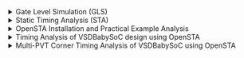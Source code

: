 <details>
  <summary>Gate Level Simulation (GLS)</summary>

# Gate-Level Simulation (GLS)

**Gate-Level Simulation (GLS)** is the process of verifying a digital design **after synthesis**, using the **gate-level netlist** generated by the synthesis tool.  
Unlike RTL simulation (which works with behavioural code), GLS runs on the **actual logic gates and interconnections**, making it closer to real hardware behaviour.

### Purpose of Gate-Level Simulation

- **Check Functional Equivalence**  
  Ensures the synthesised gate-level netlist behaves the same as the RTL design.

- **Validate Timing**  
  When combined with **SDF (Standard Delay Format)** files, GLS helps verify setup/hold times, as well as timing paths.

- **Verify Reset and Initialisation**  
  Confirms all flip-flops and registers are properly initialised after synthesis.

- **Detect Glitches and X-Propagation**  
  Helps identify unknown states (`X`), glitches, or hazards that may not appear in RTL simulations.


### Inputs Required
- **Gate-level netlist** – from synthesis (e.g., `design.synth.v`)  
- **SDF file** – for back-annotating timing delays  
- **Testbench** – same or slightly modified RTL testbench  
- **Standard cell libraries** – functional and timing models  

### How It Works
1. The **gate-level netlist** is simulated using tools like **Icarus Verilog**, **ModelSim**, or **VCS**.  
2. The **SDF file** is annotated to include real gate and wire delays.  
3. The simulator executes the **testbench** to validate timing and functionality.

### Advantages
- Ensures post-synthesis correctness.  
- Catches timing-related functional bugs.  
- Provides high confidence before layout and tapeout.

### Limitations
- Slower than RTL simulation due to gate-level detail.  
- Difficult debugging because of the netlist complexity.  
- May not perfectly represent post-layout parasitic effects (those are verified later with STA and post-layout simulation).


#### Synthesis 

```
yosys
read_verilog ./src/module/vsdbabysoc.v
```

<img width="933" height="86" alt="image" src="https://github.com/user-attachments/assets/321db736-1659-4290-a794-0e8b28090058" />

```
read_verilog -I ./src/include/ ./src/module/rvmyth.v
```
<img width="926" height="113" alt="image" src="https://github.com/user-attachments/assets/7ae1d4b6-6047-4fb4-a087-08dd43ff9129" />

```
read_verilog -I ./src/include/ ./src/module/clk_gate.v
```
<img width="917" height="83" alt="image" src="https://github.com/user-attachments/assets/39f55b94-d898-4cac-9ceb-276ac581d05c" />

```
read_liberty -lib ./src/lib/avsdpll.lib
read_liberty -lib ./src/lib/avsddac.lib
read_liberty -lib ./src/lib/sky130_fd_sc_hd__tt_025C_1v80.lib
```
<img width="926" height="171" alt="image" src="https://github.com/user-attachments/assets/ed27ca72-e2b5-4862-92ad-b77a3bcadca4" />

```
synth -top vsdbabysoc
```

| **Clock Gate** | **RVMYTH** | **VSDBabySoC** | **Design Hierarchy** |
|----------------|------------|----------------|----------------------|
| <img width="227" height="147" alt="clockgate" src="https://github.com/user-attachments/assets/c2e0fb56-8bd0-4ef0-beec-15f5eb4099a3" /> | <img width="224" height="304" alt="rvmyth" src="https://github.com/user-attachments/assets/a9cf19ec-3a6e-4369-8685-0b0419256621" /> | <img width="226" height="173" alt="vsdbabysoc" src="https://github.com/user-attachments/assets/16ac9661-0ab5-4be2-9605-b7dd47f494b0" /> | <img width="236" height="364" alt="design-hier" src="https://github.com/user-attachments/assets/ac254241-a53b-4c0e-b7b2-466ff23062a2" /> |


```
dfflibmap -liberty ~/VLSI/VSDBabySoC/src/lib/sky130_fd_sc_hd__tt_025C_1v80.lib
```
<img width="919" height="359" alt="image" src="https://github.com/user-attachments/assets/1c95146d-7c24-4d78-90b8-d8ce0c20cfd5" />

```
opt
```
<img width="927" height="359" alt="image" src="https://github.com/user-attachments/assets/5ed07f4b-a65f-4f75-8804-b55b19ac40d7" />

```
abc -liberty ./src/lib/sky130_fd_sc_hd__tt_025C_1v80.lib -script +strash;scorr;ifraig;retime;{D};strash;dch,-f;map,-M,1,{D}
```
<img width="926" height="400" alt="image" src="https://github.com/user-attachments/assets/418ee250-7fec-4426-96c1-c9de4f15a98e" />

```
flatten
setundef -zero
clean -purge
rename -enumerate
```
<img width="928" height="182" alt="image" src="https://github.com/user-attachments/assets/2ead8890-553a-4783-8c51-222f5d8e4229" />

```
stat
```
<img width="274" height="374" alt="image" src="https://github.com/user-attachments/assets/79da2ba2-6b38-4629-95a6-8343962455b0" />
<img width="284" height="292" alt="image" src="https://github.com/user-attachments/assets/9b6a8a5b-7d18-4c7f-942f-a86bbfc2c075" />

```
write_verilog -noattr ./output/post_synth_sim/vsdbabysoc.synth.v
```
<img width="927" height="101" alt="image" src="https://github.com/user-attachments/assets/9c5dd8ed-bac2-45fd-9be4-d9a21bcca869" />


### Copy the required files for Gate-level Simulation

```
cd /home/venkatkamatham/Desktop/SoC/VSDBabySoC/src/module
cp -r ../../../../RTL/sky130RTLDesignAndSynthesisWorkshop/my_lib/verilog_model/primitives.v .
cp -r ../../../../RTL/sky130RTLDesignAndSynthesisWorkshop/my_lib/verilog_model/sky130_fd_sc_hd.v .
cp -r ../../output/post_synth_sim/vsdbabysoc.synth.v .
```

### Post-Synthesis Simulation

```
cd Desktop/SoC/VSDBabySoC/
iverilog -o ./output/post_synth_sim/post_synth_sim.out -DPOST_SYNTH_SIM -DFUNCTIONAL -DUNIT_DELAY=#1 -I ./src/include -I ./src/module ./src/module/testbench.v
```

<img width="928" height="47" alt="image" src="https://github.com/user-attachments/assets/8d9812ab-ad09-4b65-a11e-d089900f9c42" />

> To resolve this: Update the syntax in the file sky130_fd_sc_hd.v at or around line 74452.

Change:

> `endif SKY130_FD_SC_HD__LPFLOW_BLEEDER_FUNCTIONAL_V

To:

> `endif // SKY130_FD_SC_HD__LPFLOW_BLEEDER_FUNCTIONAL_V

<img width="926" height="425" alt="image" src="https://github.com/user-attachments/assets/67777a00-b9e3-44e1-89bc-62cc74f214a1" />

- waveform
  
<img width="926" height="428" alt="image" src="https://github.com/user-attachments/assets/5b086481-b392-46a2-8dc7-51f8534e0488" />


</details>

<details>
  <summary>Static Timing Analysis (STA)</summary>

# Static Timing Analysis (STA)
</details>


<details>
  <summary>OpenSTA Installation and Practical Example Analysis</summary>

# Installation of OpenSTA

```bash
sudo apt-get update
sudo apt-get install build-essential tcl-dev tk-dev cmake git libeigen3-dev autoconf m4 perl automake 

git clone https://github.com/The-OpenROAD-Project/OpenSTA.git
cd OpenSTA
mkdir build
cd build
cmake ..
```
- if any errors occur

```bash
cd
git clone https://github.com/ivmai/cudd.git
cd cudd
autoreconf -I
mkdir build
cd build
../configure --prefix=$HOME/cudd
make
make install
```
> CUDD is installed successfully

```bash
cd OpenSTA
cd build
cmake .. -DUSE_CUDD=ON -DCUDD_DIR=$HOME/cudd
make
sudo make install
sta
```
<img width="926" height="163" alt="image" src="https://github.com/user-attachments/assets/5a494ae0-a203-43fd-a008-b49a3c5e7331" />

## Example: Timing Analysis Using Commands

> Once you are in the OpenSTA interactive shell (indicated by the % prompt), you can execute the following commands to perform a basic static timing analysis:

```tcl
# Change to directory
cd OpenSTA/examples

# To invoke the tool
sta

# Load the standard cell timing library (Liberty format)
read_liberty ./nangate45_slow.lib.gz

# Load the gate-level Verilog netlist
read_verilog ./example1.v

# Link the top-level module with the loaded timing library
link_design top

# Define a 10 ns clock named 'clk' for inputs clk1, clk2, and clk3
create_clock -name clk -period 10 {clk1 clk2 clk3}

# Set input delay of 0 ns for signals in1 and in2 relative to clock 'clk'
set_input_delay -clock clk 0 {in1 in2}
```
<img width="926" height="173" alt="image" src="https://github.com/user-attachments/assets/6eecc46f-091a-440e-b41a-30b0b2e4f704" />

```tcl
# Generate a timing check report for the design
report_checks

or

report_checks -path_delay max
```
<img width="928" height="319" alt="image" src="https://github.com/user-attachments/assets/ae76cfc1-0db2-40d0-8056-58ea25430bc3" />

> report_check by default is setup/max checks

```tcl
report_checks -path_delay min

```
<img width="929" height="308" alt="image" src="https://github.com/user-attachments/assets/2167d039-8d2c-4395-83c5-dd363bc87c0d" />

> other command report_checks -path_delay min_max

- Design
  
```verilog
module top (in1, in2, clk1, clk2, clk3, out);
  input in1, in2, clk1, clk2, clk3;
  output out;
  wire r1q, r2q, u1z, u2z;

  DFF_X1 r1 (.D(in1), .CK(clk1), .Q(r1q));
  DFF_X1 r2 (.D(in2), .CK(clk2), .Q(r2q));
  BUF_X1 u1 (.A(r2q), .Z(u1z));
  AND2_X1 u2 (.A1(r1q), .A2(u1z), .ZN(u2z));
  DFF_X1 r3 (.D(u2z), .CK(clk3), .Q(out));
endmodule // top
```
- Synthesis
```tcl
cd /OpenSTA/examples/
yosys
read_liberty -lib nangate45_slow.lib.gz
read_verilog example1.v
synth -top top
```
<img width="926" height="245" alt="image" src="https://github.com/user-attachments/assets/d61f4834-ba1c-42ba-81a2-4d466a28ec69" />

```
show
```

<img width="926" height="170" alt="image" src="https://github.com/user-attachments/assets/c557017b-97d1-492f-bff6-11180f836141" />


<img width="926" height="427" alt="sta" src="https://github.com/user-attachments/assets/8352ac1e-e0a4-428d-b9c1-f14c22f7583f" />

```java
r2/Q (clock-to-Q)   = 0.23 ns                       Clock period        = 10 ns
u1 (BUF delay)      = 0.08 ns                       library setup time  = -0.16 ns
u2 (AND2 delay)     = 0.10 ns                       ---------------------------------
---------------------------------                   data required time  = 9.84 ns
Total arrival time  = 0.41 ns                       (trequired​=Tclk​−tsetup​)
(tarrival​=tclk_q​+tbuf​+tand​)

                                                  Slack Calculation
                                           ------------------------------------
                                            Slack = Required Time − Arrival Time 
                                            (Slacksetup​=trequired​−tarrival​)
                                            Slack = 9.84 − 0.41
                                                   = 9.43 ns (+ve MET)
                                           -------------------------------------
```

<img width="925" height="423" alt="sta_hold" src="https://github.com/user-attachments/assets/2580316d-a232-4f51-bff9-b3cc38f9e9d6" />

- For the hold check, we consider the shortest path
  
```java
Data arrival time = 0.00 ns (tarrivalmin​=tclk_q​+tcomb_min​)
Data required time = 0.01 ns (trequiredhold​=thold​)
-------------------------------------
Slack = Data arrival time − Data required time (Slackhold​=tarrivalmin​−trequiredhold​)
      =  0.00 − 0.01
      = −0.01 ns (VIOLATED)
-------------------------------------
```
> If Slack < 0, → Hold violation (data arrives too early)
> data arrives 10 ps too early, causing a hold violation

## SPEF-Based Timing Analysis

```tcl
# Change to the directory containing OpenSTA examples
cd OpenSTA/examples

# Invoke the OpenSTA tool
sta

# Load the standard cell timing library (Liberty format)
read_liberty ./nangate45_slow.lib.gz

# Load the gate-level Verilog netlist for analysis
read_verilog ./example1.v

# Link the top-level module in the Verilog netlist with the loaded timing library
link_design top

# Load the parasitic SPEF file for accurate delay calculation
read_spef ./example1.dspef

# Define a 10 ns clock named 'clk' for signals clk1, clk2, and clk3
create_clock -name clk -period 10 {clk1 clk2 clk3}

# Set input delay of 0 ns for signals in1 and in2 relative to the clock 'clk'
set_input_delay -clock clk 0 {in1 in2}
```

<img width="925" height="221" alt="image" src="https://github.com/user-attachments/assets/52456189-f659-4f5a-a011-290d59086695" />

```
# Generate a timing check report for the design
report_checks
```
<img width="926" height="326" alt="image" src="https://github.com/user-attachments/assets/2afabe16-e85c-472b-a782-f9e71dbbc98e" />

```
report_checks -path_delay min
```
<img width="926" height="300" alt="image" src="https://github.com/user-attachments/assets/4ac06f55-8307-4270-a1a6-d7cf529867d4" />


```
report_checks -digits 4 -fields capacitance
```
<img width="924" height="323" alt="image" src="https://github.com/user-attachments/assets/07014e8a-1a92-430b-868c-cff049675424" />

```
report_checks -digits 4 -fields [list capacitance slew input_pins fanout]
```
<img width="928" height="350" alt="image" src="https://github.com/user-attachments/assets/be972b0a-9623-400a-ada8-bfa7d4089296" />

```
report_power
```
<img width="928" height="155" alt="image" src="https://github.com/user-attachments/assets/538796b5-7d82-4487-959c-191dd81b9e7c" />

```
report_pulse_width_checks
```
<img width="926" height="119" alt="image" src="https://github.com/user-attachments/assets/513bc772-3c02-4891-b1aa-634f1bce0715" />

```
report_units
```
<img width="930" height="107" alt="image" src="https://github.com/user-attachments/assets/8fba9221-1ee7-49c2-90e5-94560198a9ad" />


### Timing Report Comparison: Without SPEF vs With SPEF

| Node / Signal               | Without SPEF Delay / Time (ns) | With SPEF Delay / Time (ns) |
|------------------------------|-------------------------------|----------------------------|
| clock clk (rise edge)        | 0.00 / 0.00                   | 0.00 / 0.00                |
| clock network delay (ideal)  | 0.00 / 0.00                   | 0.00 / 0.00                |
| ^ r2/CK (DFF_X1)             | 0.00 / 0.00                   | 0.00 / 0.00                |
| r2/Q (DFF_X1)                | 0.23 / 0.23                   | 2.58 / 2.58                |
| u1/Z (BUF_X1)                | 0.08 / 0.31                   | 2.58 / 5.16                |
| u2/ZN (AND2_X1)              | 0.10 / 0.41                   | 2.75 / 7.91                |
| r3/D (DFF_X1)                | 0.00 / 0.41                   | 0.00 / 7.92                |
| Data Arrival Time             | 0.41                            | 7.92                       |
| clock clk (rise edge)         | 10.00 / 10.00                 | 10.00 / 10.00              |
| clock network delay (ideal)   | 0.00 / 10.00                  | 0.00 / 10.00               |
| clock reconvergence pessimism | 0.00 / 10.00                  | 0.00 / 10.00               |
| r3/CK (DFF_X1)               | 10.00 / 10.00                 | 10.00 / 10.00              |
| Library Setup Time            | -0.16 / 9.84                  | -0.57 / 9.43               |
| Data Required Time            | 9.84                            | 9.43                       |
| Slack                        | 9.43 (MET)                     | 1.52 (MET)                 |


#### Observations

- **Without SPEF**: Only library cell delays are considered → **smaller path delays**, **larger slack**.  
- **With SPEF**: Includes parasitic RC delays → **larger path delays**, **smaller slack**.  
- SPEF-based slack is closer to real post-route timing and is critical for **final timing verification**.

## Timing Analysis Using Scripts

### Min_Max Delay Calculation using script

```
read_liberty -max nangate45_slow.lib.gz
read_liberty -min nangate45_fast.lib.gz
read_verilog example1.v
link_design top
create_clock -name clk -period 10 {clk1 clk2 clk3}
set_input_delay -clock clk 0 {in1 in2}
report_checks -path_delay min_max
```

- Load the file to run the STA analysis

```
sta
source min_max_delays.tcl
```
<img width="1852" height="809" alt="image" src="https://github.com/user-attachments/assets/4e9bfe76-6dce-43ee-a105-a5c617d7c5b2" />
<img width="925" height="311" alt="image" src="https://github.com/user-attachments/assets/18da13ef-50b2-467d-a6fd-0d10631ddce2" />

### Multi-Corners 

```
# multi_corner.tcl
# 3 corners with +/-10% derating example

define_corners ss tt ff

read_liberty -corner ss nangate45_slow.lib.gz
read_liberty -corner tt nangate45_typ.lib.gz
read_liberty -corner ff nangate45_fast.lib.gz

read_verilog example1.v
link_design top

set_timing_derate -early 0.9
set_timing_derate -late 1.1

create_clock -name clk -period 10 {clk1 clk2 clk3}
set_input_delay -clock clk 0 {in1 in2}

# Report all corners
report_checks -path_delay min_max

# Report typical corner
report_checks -corner tt

```

- Load the file to run the STA analysis
```
sta
source multi_corner.tcl
```
<img width="925" height="320" alt="image" src="https://github.com/user-attachments/assets/bb53d6d9-b110-48a0-be75-cd2ae7a50902" />
<img width="921" height="320" alt="image" src="https://github.com/user-attachments/assets/6399e2b9-16d5-4fbe-abe0-5c48b170f76c" />
<img width="1863" height="668" alt="image" src="https://github.com/user-attachments/assets/1ec62094-ae5f-470a-8d52-1adaf584cc41" />

```
report_checks -corner ff
```
<img width="928" height="331" alt="image" src="https://github.com/user-attachments/assets/18604205-1e41-4d12-a97f-377a87179e3c" />


## References

https://github.com/The-OpenROAD-Project/OpenSTA.git

https://github.com/ivmai/cudd.git

</details>

<details>
  <summary>Timing Analysis of VSDBabySoC design using OpenSTA</summary>

# Timing Analysis of VSDBabySoC design using OpenSTA

```tcl

cd Desktop/SoC/VSDBabySoC

sta

# Load Liberty Libraries (standard cell + IPs)
read_liberty  ./src/lib/sky130_fd_sc_hd__tt_025C_1v80.lib
read_liberty  ./src/lib/avsdpll.lib
read_liberty ./src/lib/avsddac.lib

# Read Synthesized Netlist
read_verilog ./src/module/vsdbabysoc.synth.v

# Link the Top-Level Design
link_design vsdbabysoc

# Apply SDC Constraints
read_sdc ./src/sdc/vsdbabysoc_synthesis.sdc
```

- SDC Constraints
```sdc
set_units -time ns
create_clock [get_pins {pll/CLK}] -name clk -period 11
```

<img width="924" height="253" alt="image" src="https://github.com/user-attachments/assets/9eef44aa-1acf-4d25-ab55-c917487f9c07" />

```
# Generate Timing Report
report_checks
```

<img width="923" height="319" alt="image" src="https://github.com/user-attachments/assets/2d1e547e-d86a-449a-881e-00ba8de3d152" />

```
report_checks -path_delay min
```
<img width="929" height="307" alt="image" src="https://github.com/user-attachments/assets/1e528851-ee7b-4219-ae11-8b576d8bc537" />

### 

```
# =============================================================================
# SDC Constraints for vsdbabysoc Module (synthesised netlist)
# Generated for OpenSTA Static Timing Analysis
# Clock period: 11 ns (~90.9 MHz)
# =============================================================================

# ---------------------------------------------------------------------------
# Time Units
# ---------------------------------------------------------------------------
set_units -time ns
# Sets the default time unit to nanoseconds. All timing values (delays, periods) are in ns.

# ---------------------------------------------------------------------------
# Clock Definition
# ---------------------------------------------------------------------------
create_clock -name clk -period 11 [get_pins pll/CLK]
# Creates a clock named "clk" with a period of 11 ns (~90.9 MHz) using the top-level clock port "CLK".

# Clock latency and uncertainty
set_clock_latency -source 2 [get_clocks clk]
# 2 ns source latency
set_clock_latency 1 [get_clocks clk]
# 1 ns internal latency
set_clock_uncertainty -setup 0.5 [get_clocks clk]
set_clock_uncertainty -hold 0.5 [get_clocks clk]
# Clock setup and hold uncertainties

# ---------------------------------------------------------------------------
# Design Constraints
# ---------------------------------------------------------------------------
set_max_area 8000
# Maximum total cell area
set_max_fanout 5 vsdbabysoc
# Maximum fanout per cell
set_max_transition 10 vsdbabysoc
# Maximum signal transition (rise/fall)

# ---------------------------------------------------------------------------
# Input Port Constraints
# ---------------------------------------------------------------------------
set_input_delay -clock clk -max 4 [get_ports {reset VCO_IN ENb_CP ENb_VCO REF VREFH}]
set_input_delay -clock clk -min 1 [get_ports {reset VCO_IN ENb_CP ENb_VCO REF VREFH}]
set_input_transition -max 0.4 [get_ports {reset VCO_IN ENb_CP ENb_VCO REF VREFH}]
set_input_transition -min 0.1 [get_ports {reset VCO_IN ENb_CP ENb_VCO REF VREFH}]
# Input arrival times and slew constraints

# ---------------------------------------------------------------------------
# Output Port Constraints
# ---------------------------------------------------------------------------
set_load -max 0.5 [get_ports OUT]
set_load -min 0.5 [get_ports OUT]
set_output_delay -clock clk -max 0.5 -clock clk [get_ports OUT]
set_output_delay -clock clk -min 0.5 -clock clk [get_ports OUT]
# Output load and clock-to-output delay constraints

# ---------------------------------------------------------------------------
# Path Delay Constraints
# ---------------------------------------------------------------------------
set_max_delay 10 -from [get_clocks clk] -to [get_ports OUT]
# Maximum clock-to-output path delay ≤ 10 ns

# =============================================================================
# End of SDC
# =============================================================================

```

- Setup and Hold reports

```
report_checks
```
<img width="1849" height="657" alt="image" src="https://github.com/user-attachments/assets/66b56dee-423b-4604-84c9-865c59fa57fa" />


```
report_checks -path_type min
```
<img width="925" height="314" alt="image" src="https://github.com/user-attachments/assets/bfd4447d-381b-4673-b499-f034dd25ab7a" />



</details>

<details>
  <summary>Multi-PVT Corner Timing Analysis of VSDBabySoC using OpenSTA</summary>

  
# Multi-PVT Corner Timing Analysis of VSDBabySoC using OpenSTA

## What Are Multi-PVT Corners in STA

**Multi-PVT (Process, Voltage, Temperature) analysis** is a crucial step in Static Timing Analysis (STA) to ensure a digital design meets its timing requirements under all possible manufacturing and environmental conditions.

In real silicon, circuit behaviour changes due to:
- **Process variation (P)**: Differences in transistor manufacturing cause cells to behave faster or slower [e.g., fast-fast (FF), typical-typical (TT), slow-slow (SS)].
- **Voltage variation (V)**: Supply voltage can vary (e.g., 1.95 V, 1.80 V, 1.40 V), affecting switching speeds.
- **Temperature variation (T)**: Performance changes with temperature (e.g., -40 °C, 25 °C, 100 °C).
> Each combination of these parameters forms a PVT corner — a specific operating condition under which the design’s timing must be validated.

### Why Multi-PVT Analysis Is Important

1. Ensures the design meets setup and hold timing across all real-world conditions.
2. Detects worst-case scenarios that might not appear at typical corners.
3. Guarantees robust performance and manufacturability across chip batches.

For example:
- FF @ -40 °C, 1.95 V → Fast corner → Checks hold violations (data arrives too early).
- SS @ 100 °C, 1.40 V → Slow corner → Checks setup violations (data arrives too late).

### How the Multi-PVT Script Helps

The provided `multi_pvt_corners.tcl`script automates STA across multiple .lib timing models (each representing one PVT corner).
For each corner, it:

1. Loads the specific timing library (e.g., sky130_fd_sc_hd__ss_100C_1v40.lib)
2. Links the synthesised netlist
3. Applies the same SDC constraints
4. Runs timing checks (setup, hold, WNS, TNS)
5. Saves detailed reports under ./sta_outputs/
> This ensures comprehensive timing validation across all operating conditions in a fully automated flow.

## Timing Libraries

Timing libraries required for this analysis can be downloaded from:

**[SkyWater PDK – sky130_fd_sc_hd Timing Libraries](https://github.com/efabless/skywater-pdk-libs-sky130_fd_sc_hd/tree/master/timing)**


- Script to Download All Library Files

```
#!/usr/bin/env tclsh

# List of .lib files to download
set files {
    sky130_fd_sc_hd__ff_100C_1v65.lib
    sky130_fd_sc_hd__ff_100C_1v95.lib
    sky130_fd_sc_hd__ff_n40C_1v56.lib
    sky130_fd_sc_hd__ff_n40C_1v65.lib
    sky130_fd_sc_hd__ff_n40C_1v76.lib
    sky130_fd_sc_hd__ff_n40C_1v95.lib
    sky130_fd_sc_hd__ss_100C_1v40.lib
    sky130_fd_sc_hd__ss_100C_1v60.lib
    sky130_fd_sc_hd__ss_n40C_1v28.lib
    sky130_fd_sc_hd__ss_n40C_1v35.lib
    sky130_fd_sc_hd__ss_n40C_1v40.lib
    sky130_fd_sc_hd__ss_n40C_1v44.lib
    sky130_fd_sc_hd__ss_n40C_1v76.lib
    sky130_fd_sc_hd__ss_n40C_1v60.lib 
    sky130_fd_sc_hd__tt_025C_1v80.lib
    sky130_fd_sc_hd__tt_100C_1v80.lib
}

# Base URL for the raw files
set base_url "https://github.com/efabless/skywater-pdk-libs-sky130_fd_sc_hd/raw/master/timing"

# Use existing folder 'lib'
cd lib

# Download each file (always overwrite)
foreach file $files {
    puts "Downloading $file..."
    if {[catch {exec wget -O $file --quiet --show-progress $base_url/$file} err]} {
        puts "Failed to download $file: $err" 
    } else {
        puts "Finished downloading $file"
    }
}

puts "\n All downloads complete!"

```
- Grant execute permission and run the TCL script to download all PVT corner library files.
  
```
chmod 777 pvt_corners_download.tcl
tclsh pvt_corners_download.tcl
```

<img width="929" height="169" alt="image" src="https://github.com/user-attachments/assets/f2c68f4b-f80e-4848-94ce-70b4c3d55b26" />

- Script to Run Static Timing Analysis (STA) for All PVT Corners

```
#---------------------------------------------
#  Multi-corner STA Automation Script (OpenSTA)
#---------------------------------------------

# Define list of timing libraries (corners)
set list_of_lib_files {
    sky130_fd_sc_hd__ff_n40C_1v95.lib
    sky130_fd_sc_hd__ff_100C_1v65.lib
    sky130_fd_sc_hd__ff_100C_1v95.lib
    sky130_fd_sc_hd__ff_n40C_1v56.lib
    sky130_fd_sc_hd__ff_n40C_1v65.lib
    sky130_fd_sc_hd__ff_n40C_1v76.lib
    sky130_fd_sc_hd__ss_100C_1v40.lib
    sky130_fd_sc_hd__ss_100C_1v60.lib
    sky130_fd_sc_hd__ss_n40C_1v28.lib
    sky130_fd_sc_hd__ss_n40C_1v35.lib
    sky130_fd_sc_hd__ss_n40C_1v40.lib
    sky130_fd_sc_hd__ss_n40C_1v44.lib
    sky130_fd_sc_hd__ss_n40C_1v76.lib
    sky130_fd_sc_hd__ss_n40C_1v60.lib
    sky130_fd_sc_hd__tt_025C_1v80.lib
    sky130_fd_sc_hd__tt_100C_1v80.lib
}

#---------------------------------------------
#  Load base cell libraries and design files
#---------------------------------------------
read_liberty ./src/lib/avsdpll.lib
read_liberty ./src/lib/avsddac.lib

#---------------------------------------------
#  Create output folder
#---------------------------------------------
file mkdir sta_outputs

#---------------------------------------------
#  Loop through each .lib file (corner)
#---------------------------------------------
set i 1
foreach lib_file $list_of_lib_files {

    puts "\n=== Running STA for corner: $lib_file ==="

    # Load corner-specific library
    read_liberty ./src/lib/$lib_file

    # Read design and constraints
    read_verilog ./src/module/vsdbabysoc.synth.v
    link_design vsdbabysoc
    current_design vsdbabysoc
    read_sdc ./src/sdc/updated_synth.sdc

    # Perform timing checks
    check_setup -verbose

    #-----------------------------------------
    # Generate detailed reports
    #-----------------------------------------
    report_checks \
        -path_delay min_max \
        -fields {nets cap slew input_pins fanout} \
        -digits 4 \
        > ./sta_outputs/min_max_$lib_file.txt

    #-----------------------------------------
    # Save key metrics (WNS, TNS)
    #-----------------------------------------
    exec echo "$lib_file" >> ./sta_outputs/sta_worst_max_slack.txt
    report_worst_slack -max -digits 4 >> ./sta_outputs/sta_worst_max_slack.txt

    exec echo "$lib_file" >> ./sta_outputs/sta_worst_min_slack.txt
    report_worst_slack -min -digits 4 >> ./sta_outputs/sta_worst_min_slack.txt

    exec echo "$lib_file" >> ./sta_outputs/sta_tns.txt
    report_tns -digits 4 >> ./sta_outputs/sta_tns.txt

    exec echo "$lib_file" >> ./sta_outputs/sta_wns.txt
    report_wns -digits 4 >> ./sta_outputs/sta_wns.txt

    incr i
}
puts "\n All corners analysed. Reports saved in ./sta_outputs/"
```

- SDC file

```
# =============================================================================
# SDC Constraints for vsdbabysoc Module (synthesised netlist)
# Generated for OpenSTA Static Timing Analysis
# Clock period: 11 ns (~90.9 MHz)
# =============================================================================

set_units -time ns

# Clock definition
create_clock -name clk -period 11 [get_pins pll/CLK]

set_clock_latency -source 2 [get_clocks clk]
set_clock_latency 1 [get_clocks clk]
set_clock_uncertainty -setup 0.5 [get_clocks clk]
set_clock_uncertainty -hold 0.5 [get_clocks clk]

# Design constraints
set_max_area 8000
set_max_fanout 5 vsdbabysoc
set_max_transition 10 vsdbabysoc

# Input constraints
set_input_delay -clock clk -max 4 [get_ports {reset VCO_IN ENb_CP ENb_VCO REF VREFH}]
set_input_delay -clock clk -min 1 [get_ports {reset VCO_IN ENb_CP ENb_VCO REF VREFH}]
set_input_transition -max 0.4 [get_ports {reset VCO_IN ENb_CP ENb_VCO REF VREFH}]
set_input_transition -min 0.1 [get_ports {reset VCO_IN ENb_CP ENb_VCO REF VREFH}]

# Output constraints
set_load -max 0.5 [get_ports OUT]
set_load -min 0.5 [get_ports OUT]
set_output_delay -clock clk -max 0.5 -clock clk [get_ports OUT]
set_output_delay -clock clk -min 0.5 -clock clk [get_ports OUT]

# Path delay
set_max_delay 10 -from [get_clocks clk] -to [get_ports OUT]
```

<img width="928" height="426" alt="image" src="https://github.com/user-attachments/assets/9b0f5fe7-041c-4a1d-91b1-89c9a9b19c57" />

## Multi-PVT Timing Summary Report

This summarises the setup and hold timing performance across multiple PVT (Process, Voltage, Temperature) corners analysed using **OpenSTA** for the `vsdbabysoc` design.

### Timing Summary Table

| Library Corner | Max/Worst Max Slack (Setup) | Min/Worst Min Slack (Hold) | WNS | TNS | Observation |
|----------------|-----------------------------|-----------------------------|-----|-----|-------------|
| **ff_100C_1v65** | 🟩 **+1.8464** | 🟨 **−0.2509** | 🟩 **0.0000** | 🟩 **0.0000** | Setup OK, slight hold risk |
| **ff_100C_1v95** | 🟩 **+3.2659** | 🟨 **−0.3040** | 🟩 **0.0000** | 🟩 **0.0000** | Strong setup, minor hold issue |
| **ff_n40C_1v56** | 🟩 **+0.4378** | 🟨 **−0.2085** | 🟩 **0.0000** | 🟩 **0.0000** | OK setup, small hold margin |
| **ff_n40C_1v65** | 🟩 **+1.4603** | 🟨 **−0.2449** | 🟩 **0.0000** | 🟩 **0.0000** | Setup good, minor hold risk |
| **ff_n40C_1v76** | 🟩 **+2.3565** | 🟨 **−0.2757** | 🟩 **0.0000** | 🟩 **0.0000** | Fast corner, small hold issue |
| **ff_n40C_1v95** | 🟩 **+3.4382** | 🟨 **−0.3125** | 🟩 **0.0000** | 🟩 **0.0000** | Excellent setup, small hold issue |
| **tt_025C_1v80** | 🟩 **+0.4581** | 🟨 **−0.1904** | 🟩 **0.0000** | 🟩 **0.0000** | Typical corner OK |
| **tt_100C_1v80** | 🟩 **+0.5230** | 🟨 **−0.1855** | 🟩 **0.0000** | 🟩 **0.0000** | Typical-hot OK |
| **ss_100C_1v40** | 🟥 **−13.9015** | 🟩 **+0.4053** |🟥 **−13.9015** | 🟥 **−8745.7207** | Major setup fail |
| **ss_100C_1v60** | 🟥 **−7.0384** | 🟩 **+0.1420**  | 🟥 **−7.0384** | 🟥 **−3564.3682** | Setup fail |
| **ss_n40C_1v28** | 🟥 **−77.3905** | 🟩 **+0.6461** | 🟥 **−77.3905** | 🟥 **−39948.4492** | Severe setup fail |
| **ss_n40C_1v35** | 🟥 **−46.0748** | 🟩 **+0.6229** | 🟥 **−46.0748** | 🟥 **−25433.4102** | Setup fail |
| **ss_n40C_1v40** | 🟥 **−33.7707** | 🟩 **+0.6119** | 🟥 **−33.7707** | 🟥 **−18960.8887** | Setup fail |
| **ss_n40C_1v44** | 🟥 **−27.8124** | 🟩 **+0.4909** | 🟥 **−27.8124** | 🟥 **−15219.0166** | Setup fail |
| **ss_n40C_1v60** | 🟥 **−11.6771** | 🟩 **+0.1628** | 🟥 **−11.6771** | 🟥 **−6229.2100** | Setup fail |
| **ss_n40C_1v76** | 🟥 **−5.2641** | 🟩 **+0.0038** | 🟥 **−5.2641** | 🟥 **−2566.9700** | Setup fail |


### Legend

| Symbol | Meaning | Description |
|---------|----------|-------------|
| 🟩 | **PASS** | Slack ≥ 0 ns → Meets timing |
| 🟨 | **MINOR VIOLATION** | −0.5 ns ≤ Slack < 0 ns → Slight violation, may need tuning |
| 🟥 | **FAILURE** | Slack ≤ −1 ns → Fails timing and must be fixed |

### Observations

- 🟩 **FF (Fast-Fast)** and **TT (Typical-Typical)** corners meet setup timing comfortably.  
- 🟨 Slight **hold violations** observed at fast corners (paths too short).  
- 🟥 **SS (Slow-Slow)** corners exhibit **large setup violations** — slow devices + low voltage → timing delays exceed clock period.  
- Hold slacks are positive in SS corners — setup dominates failure here.  
- Indicates classic trade-off:  
  - Fast corners → hold critical.  
  - Slow corners → setup critical.  

- Heatmap
  
<img width="1695" height="752" alt="image" src="https://github.com/user-attachments/assets/e170d513-9e2e-45ff-8510-35604e3d538d" />

1. Max/Worst max slack across corners

<img width="1831" height="724" alt="image" src="https://github.com/user-attachments/assets/5d372947-567c-4e58-8622-56bc35789306" />

2. Min/Worst min slack across corners

<img width="917" height="353" alt="image" src="https://github.com/user-attachments/assets/5527c006-4bc8-4231-aae1-2e908cd8fd8e" />

3. Worst negative slack across corners

<img width="914" height="357" alt="image" src="https://github.com/user-attachments/assets/27f96d94-afdb-402e-84d5-b1305dfb53fc" />

4. Total negative slack across the corner

<img width="923" height="366" alt="image" src="https://github.com/user-attachments/assets/0759086a-6288-41af-ad41-220d79231c20" />

> *This analysis helps identify which PVT corners are timing-critical and ensures design robustness across all operating conditions.*
>
> *Future work will focus on reducing violations by applying setup and hold optimisation techniques*

## References

https://github.com/spatha0011/spatha_vsd-hdp/tree/main/Day7

https://github.com/arunkpv/vsd-hdp/blob/main/docs/Day_19.md

</details>

